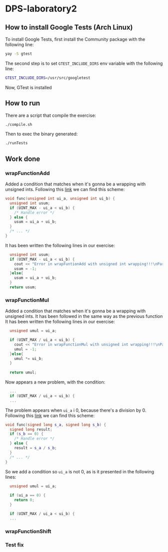 # DPS-laboratory2

## How to install Google Tests (Arch Linux)

To install Google Tests, first install the Community package with the following line:

```bash
yay -S gtest
```

The second step is to set `GTEST_INCLUDE_DIRS` env variable with the following line:

```bash
GTEST_INCLUDE_DIRS=/usr/src/googletest
```

Now, GTest is installed

## How to run

There are a script that compile the exercise:

```bash
./compile.sh
```

Then to exec the binary generated:

```bash
./runTests
```

## Work done

### wrapFunctionAdd

Added a condition that matches when it's gonna be a wrapping with unsigned ints. Following this [link](https://wiki.sei.cmu.edu/confluence/display/c/INT30-C.+Ensure+that+unsigned+integer+operations+do+not+wrap) we can find this scheme:

```cpp
void func(unsigned int ui_a, unsigned int ui_b) {
  unsigned int usum;
  if (UINT_MAX - ui_a < ui_b) {
    /* Handle error */
  } else {
    usum = ui_a + ui_b;
  }
  /* ... */
}
```

It has been written the following lines in our exercise:

```cpp
  unsigned int usum;
  if (UINT_MAX - ui_a < ui_b) {
    cout << "Error in wrapFuntionAdd with unsigned int wrapping!!!\nParameters:\n\tui_a=" << to_string(ui_a) << "\n\tui_b="<< to_string(ui_b) << "\n";
    usum = -1;
  }else{
    usum = ui_a + ui_b;
  }
  return usum;
```

### wrapFunctionMul

Added a condition that matches when it's gonna be a wrapping with unsigned ints. It has been followed in the same way as the previous function
It has been written the following lines in our exercise:

```cpp
  unsigned umul = ui_a;

  if (UINT_MAX / ui_a < ui_b) {
    cout << "Error in wrapFunctionMul with unsigned int wrapping!!!\nParameters:\n\tui_a=" << to_string(ui_a) << "\n\tui_b="<< to_string(ui_b) << "\n";
    umul = -1;
  }else{
    umul *= ui_b;
  }
  
  return umul;
```

Now appears a new problem, with the condition:

```cpp
  ...
  if (UINT_MAX / ui_a < ui_b) {
  ...
```

The problem appears when `ui_a` i 0, because there's a division by 0. Following this [link](https://wiki.sei.cmu.edu/confluence/display/c/INT30-C.+Ensure+that+unsigned+integer+operations+do+not+wrap) we can find this scheme:

```cpp
void func(signed long s_a, signed long s_b) {
  signed long result;
  if (s_b == 0) {
    /* Handle error */
  } else {
    result = s_a / s_b;
  }
  /* ... */
}
```

So we add a condition so `ui_a` is not 0, as is it presented in the following lines:

```cpp
  unsigned umul = ui_a;
  
  if (ui_a == 0) { 
    return 0;
  }

  if (UINT_MAX / ui_a < ui_b) {
  ...
```

### wrapFunctionShift

### Test fix